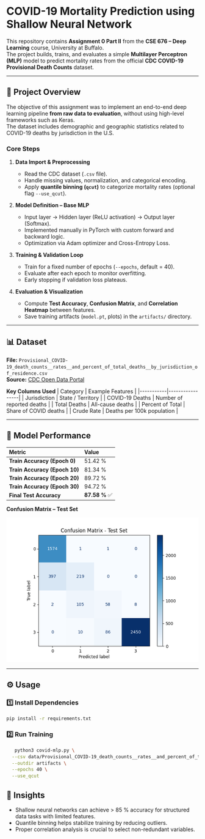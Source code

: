 # COVID-19 Mortality Prediction using Shallow Neural Network

This repository contains **Assignment 0 Part II** from the **CSE 676 – Deep Learning** course, University at Buffalo.  
The project builds, trains, and evaluates a simple **Multilayer Perceptron (MLP)** model to predict mortality rates from the official **CDC COVID-19 Provisional Death Counts** dataset.

---

## 📘 Project Overview

The objective of this assignment was to implement an end-to-end deep learning pipeline **from raw data to evaluation**, without using high-level frameworks such as Keras.  
The dataset includes demographic and geographic statistics related to COVID-19 deaths by jurisdiction in the U.S.

### Core Steps
1. **Data Import & Preprocessing**  
   - Read the CDC dataset (`.csv` file).  
   - Handle missing values, normalization, and categorical encoding.  
   - Apply **quantile binning (`qcut`)** to categorize mortality rates (optional flag `--use_qcut`).

2. **Model Definition – Base MLP**  
   - Input layer → Hidden layer (ReLU activation) → Output layer (Softmax).  
   - Implemented manually in PyTorch with custom forward and backward logic.  
   - Optimization via Adam optimizer and Cross-Entropy Loss.

3. **Training & Validation Loop**  
   - Train for a fixed number of epochs (`--epochs`, default = 40).  
   - Evaluate after each epoch to monitor overfitting.  
   - Early stopping if validation loss plateaus.

4. **Evaluation & Visualization**  
   - Compute **Test Accuracy**, **Confusion Matrix**, and **Correlation Heatmap** between features.  
   - Save training artifacts (`model.pt`, plots) in the `artifacts/` directory.  

---

## 📊 Dataset

**File:** `Provisional_COVID-19_death_counts__rates__and_percent_of_total_deaths__by_jurisdiction_of_residence.csv`  
**Source:** [CDC Open Data Portal](https://data.cdc.gov/NCHS/Provisional-COVID-19-Death-Counts-by-Week-Ending-Date-and-St/9dzk-mvmi)

**Key Columns Used**
| Category | Example Features |
|-----------|-----------------|
| Jurisdiction | State / Territory |
| COVID-19 Deaths | Number of reported deaths |
| Total Deaths | All-cause deaths |
| Percent of Total | Share of COVID deaths |
| Crude Rate | Deaths per 100k population |

---

## 🧮 Model Performance

| Metric | Value |
|:--|:--|
| **Train Accuracy (Epoch 0)** | 51.42 % |
| **Train Accuracy (Epoch 10)** | 81.34 % |
| **Train Accuracy (Epoch 20)** | 89.72 % |
| **Train Accuracy (Epoch 30)** | 94.72 % |
| **Final Test Accuracy** | **87.58 %** ✅ |

**Confusion Matrix – Test Set**

![Confusion Matrix](Figure.png)

---

## ⚙️ Usage

### 1️⃣ Install Dependencies
```bash
pip install -r requirements.txt
```

### 2️⃣ Run Training
```bash
   python3 covid-mlp.py \
  --csv data/Provisional_COVID-19_death_counts__rates__and_percent_of_total_deaths__by_jurisdiction_of_residence.csv \
  --outdir artifacts \
  --epochs 40 \
  --use_qcut
```

## 🧠 Insights
- Shallow neural networks can achieve > 85 % accuracy for structured data tasks with limited features.
- Quantile binning helps stabilize training by reducing outliers.
- Proper correlation analysis is crucial to select non-redundant variables.
